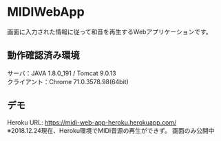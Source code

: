 # MIDIWebApp
画面に入力された情報に従って和音を再生するWebアプリケーションです。

## 動作確認済み環境
サーバ：JAVA 1.8.0_191 / Tomcat 9.0.13  
クライアント：Chrome 71.0.3578.98(64bit)
  
## デモ
Heroku URL: https://midi-web-app-heroku.herokuapp.com/  
※2018.12.24現在、Heroku環境でMIDI音源の再生ができず。
画面のみ公開中
